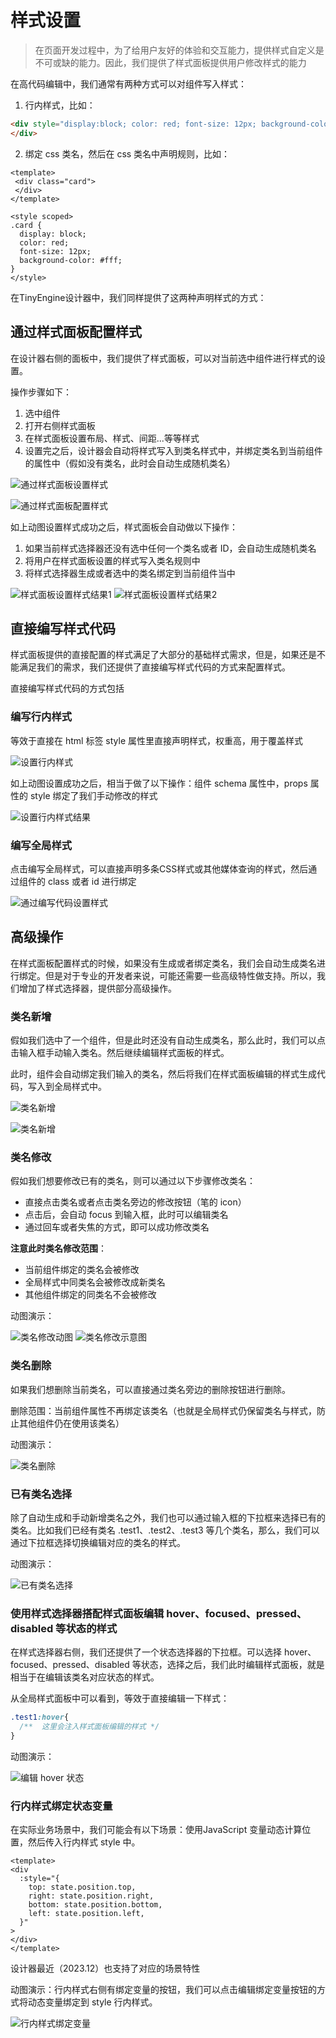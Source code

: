 # 样式设置

> 在页面开发过程中，为了给用户友好的体验和交互能力，提供样式自定义是不可或缺的能力。因此，我们提供了样式面板提供用户修改样式的能力

在高代码编辑中，我们通常有两种方式可以对组件写入样式：

1. 行内样式，比如：

```html
<div style="display:block; color: red; font-size: 12px; background-color: #fff;">
</div>
```

2. 绑定 css 类名，然后在 css 类名中声明规则，比如：

```vue3
<template>
 <div class="card">
 </div>
</template>

<style scoped>
.card {
  display: block;
  color: red;
  font-size: 12px;
  background-color: #fff;
}
</style>
```

在TinyEngine设计器中，我们同样提供了这两种声明样式的方式：

## 通过样式面板配置样式

在设计器右侧的面板中，我们提供了样式面板，可以对当前选中组件进行样式的设置。

操作步骤如下：

1. 选中组件
2. 打开右侧样式面板
3. 在样式面板设置布局、样式、间距...等等样式
4. 设置完之后，设计器会自动将样式写入到类名样式中，并绑定类名到当前组件的属性中（假如没有类名，此时会自动生成随机类名）

![通过样式面板设置样式](./imgs/styleSettingStatic.png)

![通过样式面板配置样式](./imgs/styleSettingNew.gif)

如上动图设置样式成功之后，样式面板会自动做以下操作：

1. 如果当前样式选择器还没有选中任何一个类名或者 ID，会自动生成随机类名
2. 将用户在样式面板设置的样式写入类名规则中
3. 将样式选择器生成或者选中的类名绑定到当前组件当中

![样式面板设置样式结果1](./imgs/styleSettingResult1.png)
![样式面板设置样式结果2](./imgs/styleSettingResult2.png)

## 直接编写样式代码

样式面板提供的直接配置的样式满足了大部分的基础样式需求，但是，如果还是不能满足我们的需求，我们还提供了直接编写样式代码的方式来配置样式。

直接编写样式代码的方式包括

### 编写行内样式

等效于直接在 html 标签 style 属性里直接声明样式，权重高，用于覆盖样式

![设置行内样式](./imgs/inlineStyleSettingNew.gif)

如上动图设置成功之后，相当于做了以下操作：组件 schema 属性中，props 属性的 style 绑定了我们手动修改的样式

![设置行内样式结果](./imgs/inlineSettingResultNew.png)

### 编写全局样式

点击编写全局样式，可以直接声明多条CSS样式或其他媒体查询的样式，然后通过组件的 class 或者 id 进行绑定

![通过编写代码设置样式](./imgs/editGlobalStyleNew.gif)

## 高级操作

在样式面板配置样式的时候，如果没有生成或者绑定类名，我们会自动生成类名进行绑定。但是对于专业的开发者来说，可能还需要一些高级特性做支持。所以，我们增加了样式选择器，提供部分高级操作。

### 类名新增

假如我们选中了一个组件，但是此时还没有自动生成类名，那么此时，我们可以点击输入框手动输入类名。然后继续编辑样式面板的样式。

此时，组件会自动绑定我们输入的类名，然后将我们在样式面板编辑的样式生成代码，写入到全局样式中。

![类名新增](./imgs/setClassNameStatic.png)

![类名新增](./imgs/setClassNameNew.gif)

### 类名修改

假如我们想要修改已有的类名，则可以通过以下步骤修改类名：

- 直接点击类名或者点击类名旁边的修改按钮（笔的 icon）
- 点击后，会自动 focus 到输入框，此时可以编辑类名
- 通过回车或者失焦的方式，即可以成功修改类名

**注意此时类名修改范围**：

- 当前组件绑定的类名会被修改
- 全局样式中同类名会被修改成新类名
- 其他组件绑定的同类名不会被修改

动图演示：

![类名修改动图](./imgs/editClassNameNew.gif)
![类名修改示意图](./imgs/editClassNameStatic.png)

### 类名删除

如果我们想删除当前类名，可以直接通过类名旁边的删除按钮进行删除。

删除范围：当前组件属性不再绑定该类名（也就是全局样式仍保留类名与样式，防止其他组件仍在使用该类名）

动图演示：

![类名删除](./imgs/deleteClassNameNew.gif)

### 已有类名选择

除了自动生成和手动新增类名之外，我们也可以通过输入框的下拉框来选择已有的类名。比如我们已经有类名 .test1、.test2、.test3 等几个类名，那么，我们可以通过下拉框选择切换编辑对应的类名的样式。

动图演示：

![已有类名选择](./imgs/selectClassNameNew.gif)

### 使用样式选择器搭配样式面板编辑 hover、focused、pressed、disabled 等状态的样式

在样式选择器右侧，我们还提供了一个状态选择器的下拉框。可以选择 hover、focused、pressed、disabled 等状态，选择之后，我们此时编辑样式面板，就是相当于在编辑该类名对应状态的样式。

从全局样式面板中可以看到，等效于直接编辑一下样式：

```css
.test1:hover{
  /**  这里会注入样式面板编辑的样式 */
}
```

动图演示：

![编辑 hover 状态](./imgs/setStyleHoverNew.gif)

### 行内样式绑定状态变量

在实际业务场景中，我们可能会有以下场景：使用JavaScript 变量动态计算位置，然后传入行内样式 style 中。

```vue3
<template>
<div
  :style="{
    top: state.position.top,
    right: state.position.right,
    bottom: state.position.bottom,
    left: state.position.left,
  }"
>
</div>
</template>
```

设计器最近（2023.12）也支持了对应的场景特性

动图演示：行内样式右侧有绑定变量的按钮，我们可以点击编辑绑定变量按钮的方式将动态变量绑定到 style 行内样式。

![行内样式绑定变量](./imgs/inlineStyleBindVar.gif)
